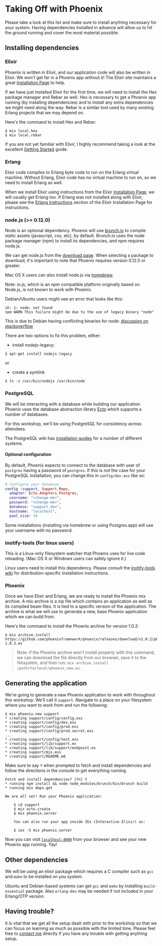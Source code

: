 # Taking Off with Phoenix

Please take a look at this list and make sure to install anything necessary for
your system. Having dependencies installed in advance will allow us to hit the
ground running and cover the most material possible.

## Installing dependencies

### Elixir

Phoenix is written in Elixir, and our application code will also be written in
Elixir. We won't get far in a Phoenix app without it! The Elixir site maintains
a great [Installation Page](http://elixir-lang.org/install.html) to help.

If we have just installed Elixir for the first time, we will need to install the
Hex package manager and Rebar as well. Hex is necessary to get a Phoenix app running (by
installing dependencies) and to install any extra dependencies we might need
along the way. Rebar is a similar tool used by many existing Erlang projects
that we may depend on.

Here's the command to install Hex and Rebar:

```console
$ mix local.hex
$ mix local.rebar
```

If you are not yet familiar with Elixir, I highly recommend taking a look at the
excellent [Getting
Started](http://elixir-lang.org/getting-started/introduction.html) guide.

### Erlang

Elixir code compiles to Erlang byte code to run on the Erlang virtual machine.
Without Erlang, Elixir code has no virtual machine to run on, so we need to
install Erlang as well.

When we install Elixir using instructions from the Elixir [Installation Page](http://elixir-lang.org/install.html),
we will usually get Erlang too. If Erlang was not installed along with Elixir, please see the
[Erlang Instructions](http://elixir-lang.org/install.html#installing-erlang) section of
the Elixir Installation Page for instructions.

### node.js (>= 0.12.0)

Node is an optional dependency. Phoenix will use [brunch.io](http://brunch.io/)
to compile static assets (javascript, css, etc), by default. Brunch.io uses the
node package manager (npm) to install its dependencies, and npm requires
node.js.

We can get node.js from the [download page](https://nodejs.org/download/). When
selecting a package to download, it's important to note that Phoenix requires
version 0.12.0 or greater.

Mac OS X users can also install node.js via [homebrew](http://brew.sh/).

Note: io.js, which is an npm compatible platform originally based on Node.js, is
not known to work with Phoenix.

Debian/Ubuntu users might see an error that looks like this:
```console
sh: 1: node: not found
npm WARN This failure might be due to the use of legacy binary "node"
```
This is due to Debian having conflicting binaries for node: [discussion on
stackoverflow](http://stackoverflow.com/questions/21168141/can-not-install-packages-using-node-package-manager-in-ubuntu)

There are two options to fix this problem, either:

- install nodejs-legacy:
```console
$ apt-get install nodejs-legacy
```
or
- create a symlink
```console
$ ln -s /usr/bin/nodejs /usr/bin/node
```

### PostgreSQL

We will be interacting with a database while building our application. Phoenix
uses the database abstraction library [Ecto](https://github.com/elixir-lang/ecto)
which supports a number of databases.

For this workshop, we'll be using PostgreSQL for consistency across attendees.

The PostgreSQL wiki has [installation
guides](https://wiki.postgresql.org/wiki/Detailed_installation_guides) for
a number of different systems.

#### Optional configuration

By default, Phoenix expects to connect to the database with user of `postgres`
having a password of `postgres`. If this is not the case for your PostgreSQL
installation, you can change this in `config/dev.exs` like so:

```elixir
# Configure your database
config :support, Support.Repo,
  adapter: Ecto.Adapters.Postgres,
  username: "<change-me>",
  password: "<change-me>",
  database: "support_dev",
  hostname: "localhost",
  pool_size: 10
```

Some installations (installing via homebrew or using Postgres.app) will use your
username with no password.

### inotify-tools (for linux users)

This is a Linux-only filesystem watcher that Phoenix uses for live code
reloading. (Mac OS X or Windows users can safely ignore it.)

Linux users need to install this dependency. Please consult the [inotify-tools wiki](https://github.com/rvoicilas/inotify-tools/wiki) for distribution-specific installation instructions.

### Phoenix

Once we have Elixir and Erlang, we are ready to install the Phoenix mix
archive. A mix archive is a zip file which contains an application as well as
its compiled beam files. It is tied to a specific version of the application.
The archive is what we will use to generate a new, base Phoenix application
which we can build from.

Here's the command to install the Phoenix archive for version 1.0.2:

```console
$ mix archive.install https://github.com/phoenixframework/phoenix/releases/download/v1.0.2/phoenix_new-1.0.2.ez
```

> Note: if the Phoenix archive won't install properly with this command, we can
> download the file directly from our browser, save it to the filesystem, and
> then run: `mix archive.install /path/to/local/phoenix_new.ez`.

## Generating the application

We're going to generate a new Phoenix application to work with throughout this
workshop. We'll call it `support`. Navigate to a place on your filesystem where
you want to work from and run the following:

```console
$ mix phoenix.new support
* creating support/config/config.exs
* creating support/config/dev.exs
* creating support/config/prod.exs
* creating support/config/prod.secret.exs
...
* creating support/config/test.exs
* creating support/lib/support.ex
* creating support/lib/support/endpoint.ex
* creating support/mix.exs
* creating support/README.md
```

Make sure to say `Y` when prompted to fetch and install dependencies and follow
the directions in the console to get everything running.

```console
Fetch and install dependencies? [Yn] Y
* running npm install && node node_modules/brunch/bin/brunch build
* running mix deps.get

We are all set! Run your Phoenix application:

    $ cd support
    $ mix ecto.create
    $ mix phoenix.server

    You can also run your app inside IEx (Interactive Elixir) as:

    $ iex -S mix phoenix.server
```

Now you can visit [`localhost:4000`](http://localhost:4000) from your browser
and see your new Phoenix app running. Yay!


## Other dependencies

We will be using an elixir package which requires a C compiler such as `gcc` and
`make` to be installed on you system.

Ubuntu and Debian-based systems can get `gcc` and `make` by installing
`build-essential` package. Also `erlang-dev` may be needed if not included in your
Erlang/OTP version.

## Having trouble?

It is vital that we get all the setup dealt with prior to the workshop so that
we can focus on learning as much as possible with the limited time. Please feel
free to [contact me](mailto:scrogson@gmail.com) directly if you have any trouble
with getting anything setup.
